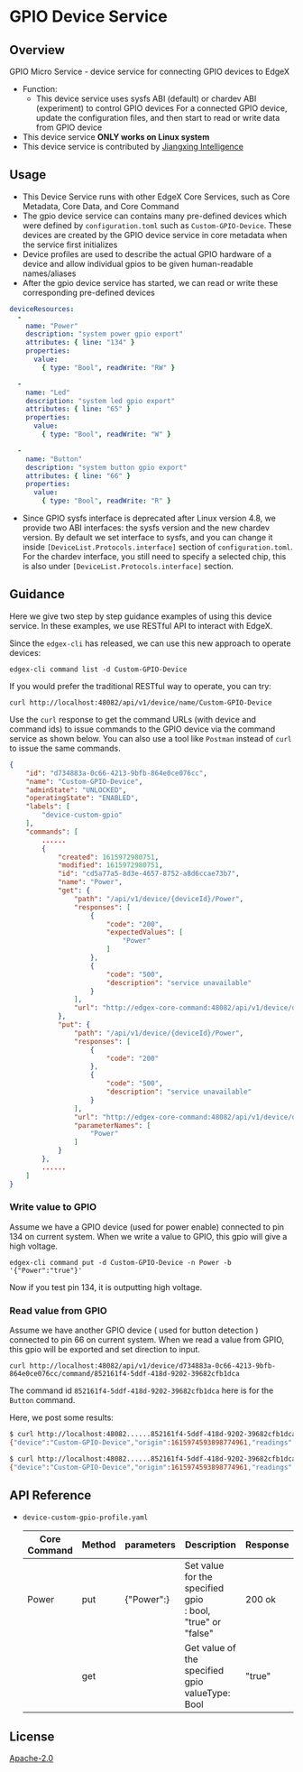 # GPIO Device Service
## Overview
GPIO Micro Service - device service for connecting GPIO devices to EdgeX

- Function:
  - This device service uses sysfs ABI (default) or chardev ABI (experiment) to control GPIO devices
  For a connected GPIO device, update the configuration files, and then start to read or write data from GPIO device
- This device service **ONLY works on Linux system**
- This device service is contributed by [Jiangxing Intelligence](https://www.jiangxingai.com)


## Usage
- This Device Service runs with other EdgeX Core Services, such as Core Metadata, Core Data, and Core Command
- The gpio device service can contains many pre-defined devices which were defined by `configuration.toml` such as `Custom-GPIO-Device`. These devices are created by the GPIO device service in core metadata when the service first initializes
- Device profiles are used to describe the actual GPIO hardware of a device and allow individual gpios to be given human-readable names/aliases
- After the  gpio device service has started,  we can read or write these  corresponding pre-defined devices

```yaml
deviceResources:
  -
    name: "Power"
    description: "system power gpio export"
    attributes: { line: "134" }
    properties:
      value:
        { type: "Bool", readWrite: "RW" }

  -
    name: "Led"
    description: "system led gpio export"
    attributes: { line: "65" }
    properties:
      value:
        { type: "Bool", readWrite: "W" }

  -
    name: "Button"
    description: "system button gpio export"
    attributes: { line: "66" }
    properties:
      value:
        { type: "Bool", readWrite: "R" }
```

- Since GPIO sysfs interface is deprecated after Linux version 4.8, we provide two ABI interfaces: the sysfs version and the new chardev version. By default we set interface to sysfs, and you can change it inside `[DeviceList.Protocols.interface]` section of `configuration.toml`. For the chardev interface, you still need to specify a selected chip, this is also under `[DeviceList.Protocols.interface]` section.

## Guidance
Here we give two step by step guidance examples of using this device service. In these examples, we use RESTful API to interact with EdgeX.

Since the `edgex-cli` has released, we can use this new approach to operate devices:

`edgex-cli command list -d Custom-GPIO-Device`

If you would prefer the traditional RESTful way to operate, you can try:

`curl http://localhost:48082/api/v1/device/name/Custom-GPIO-Device`

Use the `curl` response to get the command URLs (with device and command ids) to issue commands to the GPIO device via the command service as shown below. You can also use a tool like `Postman` instead of `curl` to issue the same commands.

```json
{
    "id": "d734883a-0c66-4213-9bfb-864e0ce076cc",
    "name": "Custom-GPIO-Device",
    "adminState": "UNLOCKED",
    "operatingState": "ENABLED",
    "labels": [
        "device-custom-gpio"
    ],
    "commands": [
        ......
        {
            "created": 1615972980751,
            "modified": 1615972980751,
            "id": "cd5a77a5-8d3e-4657-8752-a8d6ccae73b7",
            "name": "Power",
            "get": {
                "path": "/api/v1/device/{deviceId}/Power",
                "responses": [
                    {
                        "code": "200",
                        "expectedValues": [
                            "Power"
                        ]
                    },
                    {
                        "code": "500",
                        "description": "service unavailable"
                    }
                ],
                "url": "http://edgex-core-command:48082/api/v1/device/d734883a-0c66-4213-9bfb-864e0ce076cc/command/cd5a77a5-8d3e-4657-8752-a8d6ccae73b7"
            },
            "put": {
                "path": "/api/v1/device/{deviceId}/Power",
                "responses": [
                    {
                        "code": "200"
                    },
                    {
                        "code": "500",
                        "description": "service unavailable"
                    }
                ],
                "url": "http://edgex-core-command:48082/api/v1/device/d734883a-0c66-4213-9bfb-864e0ce076cc/command/cd5a77a5-8d3e-4657-8752-a8d6ccae73b7",
                "parameterNames": [
                    "Power"
                ]
            }
        },
		......
    ]
}
```



### Write value to GPIO
Assume we have a GPIO device (used for power enable) connected to pin 134 on current system. When we write a value to GPIO, this gpio will give a high voltage.

```shell
edgex-cli command put -d Custom-GPIO-Device -n Power -b '{"Power":"true"}'
```

Now if you test pin 134, it is outputting high voltage.


### Read value from GPIO
Assume we have another GPIO device ( used for button detection ) connected to pin 66 on current system. When we read a value from GPIO, this gpio will be exported and set direction to input.

```shell
curl http://localhost:48082/api/v1/device/d734883a-0c66-4213-9bfb-864e0ce076cc/command/852161f4-5ddf-418d-9202-39682cfb1dca
```

The command id `852161f4-5ddf-418d-9202-39682cfb1dca` here is for the `Button` command.

Here, we post some results:

```bash
$ curl http://localhost:48082......852161f4-5ddf-418d-9202-39682cfb1dca
{"device":"Custom-GPIO-Device","origin":1615974593898774961,"readings":[{"origin":1615974593893644001,"device":"Custom-GPIO-Device","name":"Button","value":"false","valueType":"Bool"}],"EncodedEvent":null}

$ curl http://localhost:48082......852161f4-5ddf-418d-9202-39682cfb1dca
{"device":"Custom-GPIO-Device","origin":1615974593898774961,"readings":[{"origin":1615974593893644001,"device":"Custom-GPIO-Device","name":"Button","value":"true","valueType":"Bool"}],"EncodedEvent":null}
```



## API Reference

- `device-custom-gpio-profile.yaml`

  | Core Command | Method | parameters        | Description                                                  | Response |
  | ------------ | ------ | ----------------- | ------------------------------------------------------------ | -------- |
  | Power        | put    | {"Power":<value>} | Set value for the specified gpio<br/><value>: bool, "true" or "false" | 200 ok   |
  |              | get    |                   | Get value of the specified gpio<br/>valueType: Bool          | "true"   |



## License
[Apache-2.0](LICENSE)

